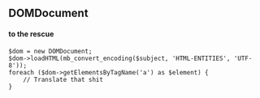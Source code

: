 ##  DOMDocument

#### to the rescue

```
$dom = new DOMDocument;
$dom->loadHTML(mb_convert_encoding($subject, 'HTML-ENTITIES', 'UTF-8'));
foreach ($dom->getElementsByTagName('a') as $element) {
	// Translate that shit
}
```
